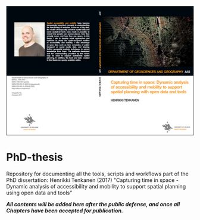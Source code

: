 ![](img/Thesis_cover.PNG)

# PhD-thesis
Repository for documenting all the tools, scripts and workflows part of the PhD dissertation: Henrikki Tenkanen (2017) "Capturing time in space - Dynamic analysis of accessibility and mobility to support spatial planning using open data and tools"

_**All contents will be added here after the public defense, and once all Chapters have been accepted for publication.**_
